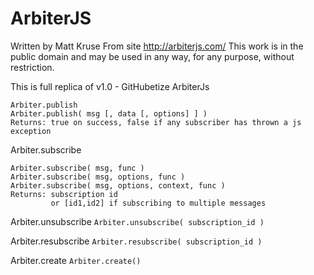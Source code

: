 ArbiterJS
=========

Written by Matt Kruse
From site http://arbiterjs.com/
This work is in the public domain and may be used in any way, for any purpose, without restriction.

This is full replica of v1.0 - GitHubetize ArbiterJs

    Arbiter.publish
    Arbiter.publish( msg [, data [, options] ] )
    Returns: true on success, false if any subscriber has thrown a js exception
			
Arbiter.subscribe

    Arbiter.subscribe( msg, func )
    Arbiter.subscribe( msg, options, func )
    Arbiter.subscribe( msg, options, context, func )
    Returns: subscription id
             or [id1,id2] if subscribing to multiple messages
			
Arbiter.unsubscribe
`Arbiter.unsubscribe( subscription_id )`

Arbiter.resubscribe
`Arbiter.resubscribe( subscription_id )`

Arbiter.create
`Arbiter.create()`

 
